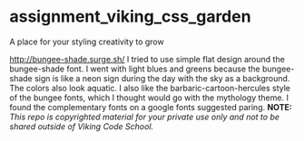 assignment_viking_css_garden
============================

A place for your styling creativity to grow

http://bungee-shade.surge.sh/ 
I tried to use simple flat design around the bungee-shade font. I went with light blues and greens because the bungee-shade sign is like a neon sign during the day with the sky as a background. The colors also look aquatic. I also like the barbaric-cartoon-hercules style of the bungee fonts, which I thought would go with the mythology theme. I found the complementary fonts on a google fonts suggested paring.
**NOTE:** *This repo is copyrighted material for your private use only and not to be shared outside of Viking Code School.*

